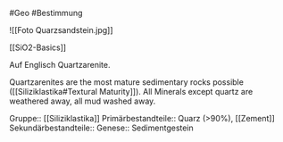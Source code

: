#Geo #Bestimmung 

![[Foto Quarzsandstein.jpg]]

[[SiO2-Basics]]

Auf Englisch Quartzarenite.

Quartzarenites are the most mature sedimentary rocks possible ([[Siliziklastika#Textural Maturity]]). All Minerals except quartz are weathered away, all mud washed away.

Gruppe:: [[Siliziklastika]]
Primärbestandteile:: Quarz (>90%), [[Zement]]
Sekundärbestandteile::
Genese:: Sedimentgestein


